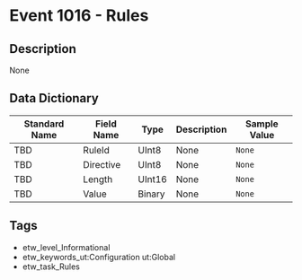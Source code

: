# Event 1016 - Rules

## Description
None

## Data Dictionary
|Standard Name|Field Name|Type|Description|Sample Value|
|---|---|---|---|---|
|TBD|RuleId|UInt8|None|`None`|
|TBD|Directive|UInt8|None|`None`|
|TBD|Length|UInt16|None|`None`|
|TBD|Value|Binary|None|`None`|

## Tags
* etw_level_Informational
* etw_keywords_ut:Configuration ut:Global
* etw_task_Rules